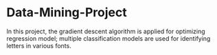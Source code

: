 # Data-Mining-Project
In this project, the gradient descent algorithm is applied for optimizing regression model; multiple classification models are used for identifying letters in various fonts.
